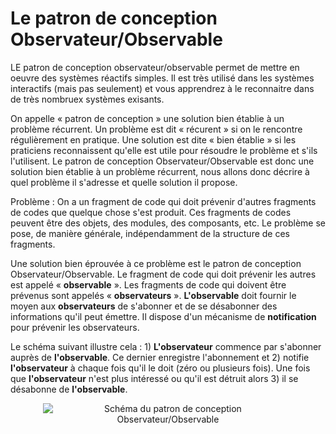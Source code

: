 # Le patron de conception Observateur/Observable

LE patron de conception observateur/observable permet de mettre en oeuvre des systèmes réactifs simples. Il est très utilisé dans les systèmes interactifs (mais pas seulement) et vous apprendrez à le reconnaitre dans de très nombruex systèmes exisants.

On appelle « patron de conception » une solution bien établie à un problème récurrent. Un problème est dit « récurent » si on le rencontre régulièrement en pratique. Une solution est dite « bien établie » si les praticiens reconnaissent qu'elle est utile pour résoudre le problème et s'ils l'utilisent. Le patron de conception Observateur/Observable est donc une solution bien établie à un problème récurrent, nous allons donc décrire à quel problème il s'adresse et quelle solution il propose.

Problème : On a un fragment de code qui doit prévenir d'autres fragments de codes que quelque chose s'est produit. Ces fragments de codes peuvent être des objets, des modules, des composants, etc. Le problème se pose, de manière générale, indépendamment de la structure de ces fragments. 

Une solution bien éprouvée à ce problème est le patron de conception Observateur/Observable. Le fragment de code qui doit prévenir les autres est appelé « **observable** ». Les fragments de code qui doivent être prévenus sont appelés « **observateurs** ». **L'observable** doit fournir le moyen aux **observateurs** de s'abonner et de se désabonner des informations qu'il peut émettre. Il dispose d'un mécanisme de **notification** pour prévenir les observateurs.

Le schéma suivant illustre cela : 1) **L'observateur** commence par s'abonner auprès de **l'observable**. Ce dernier enregistre l'abonnement et 2) notifie **l'observateur** à chaque fois qu'il le doit (zéro ou plusieurs fois). Une fois que **l'observateur** n'est plus intéressé ou qu'il est détruit alors 3) il se désabonne de **l'observable**.

<div style="text-align:center">
    <img src="assets/progReactive/Schema_IV.2.gif" alt="Schéma du patron de conception Observateur/Observable" style="max-width: 400px;" />
</div>
